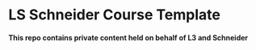 # LS Schneider Course Template

#### This repo contains private content held on behalf of L3 and Schneider
